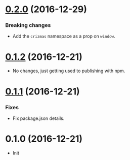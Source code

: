 <a name="0.2.0"></a>
# [0.2.0](https://github.com/raulsebastianmihaila/crizmas-utils/compare/v0.1.2...v0.2.0) (2016-12-29)

### Breaking changes
- Add the `crizmas` namespace as a prop on `window`.

<a name="0.1.2"></a>
# [0.1.2](https://github.com/raulsebastianmihaila/crizmas-utils/compare/v0.1.1...v0.1.2) (2016-12-21)

- No changes, just getting used to publishing with npm.

<a name="0.1.1"></a>
# [0.1.1](https://github.com/raulsebastianmihaila/crizmas-utils/compare/v0.1.0...v0.1.1) (2016-12-21)

### Fixes
- Fix package.json details.

<a name="0.1.0"></a>
# 0.1.0 (2016-12-21)

- Init
